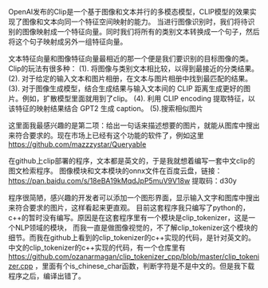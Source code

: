 OpenAI发布的Clip是一个基于图像和文本并行的多模态模型，CLIP模型的效果实现了图像和文本向同一个特征空间映射的能力。
当进行图像识别时，我们将待识别的图像映射成一个特征向量。同时我们将所有的类别文本转换成一个句子，然后将这个句子映射成另外一组特征向量。

文本特征向量和图像特征向量最相近的那一个便是我们要识别的目标图像的类。
Clip的玩法有很多种：
(1).
将图像与类别文本相比较，以得到最接近的分类结果。
(2).
对于给定的输入文本和图片相册，在文本与图片相册中找到最匹配的结果。
(3).
对于图像生成模型，结合生成结果与输入文本间的 CLIP 距离生成更好的图片。例如，扩散模型里面就用到了clip。
(4).
利用 CLIP encoding 提取特征，以该特征的映射结果结合 GPT2 生成 caption。
(5).搜索相似图片

这里面我最感兴趣的是第二项：给出一句话来描述想要的图片，就能从图库中搜出来符合要求的。现在市场上已经有这个功能的软件了，例如这里
https://github.com/mazzzystar/Queryable


在github上clip部署的程序，文本都是英文的，于是我就想着编写一套中文clip的图文检索程序。
图像模块和文本模块的onnx文件在百度云盘，链接：https://pan.baidu.com/s/18eBA19kMqdJpP5muV9V18w 
提取码：d30y


程序很简陋，感兴趣的开发者可以添加一个图形界面，显示输入文字和图库中搜出来符合要求的图片，这样看起来更直观。
目前这套程序我只编写了python的，c++的暂时没有编写。原因是在这套程序里有一个模块是clip_tokenizer，这是一个NLP领域的模块，
而我一直是做图像视觉的，不了解clip_tokenizer这个模块的细节。而我在github上看到的clip_tokenizer的c++实现的代码，是针对英文的。
中文的clip_tokenizer的c++实现的代码，有一个仓库里有 https://github.com/ozanarmagan/clip_tokenizer_cpp/blob/master/clip_tokenizer.cpp
，里面有个is_chinese_char函数，判断字符是不是中文的。但是我下载程序之后，编译出错了。
